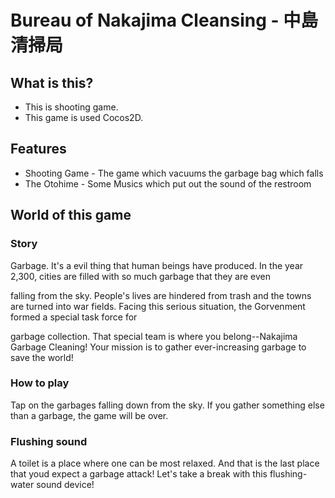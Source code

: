 # Bureau of Nakajima Cleansing - 中島清掃局

## What is this?
* This is shooting game.
* This game is used Cocos2D.


## Features
 * Shooting Game - The game which vacuums the garbage bag which falls 
 * The Otohime - Some Musics which put out the sound of the restroom


## World of this game

### Story 

Garbage. It's a evil thing that human beings have produced. 
In the year 2,300, cities are filled with so much garbage that they are 
even 

falling from the sky. 
People's lives are hindered from trash and the towns are turned into war 
fields. 
Facing this serious situation, the Gorvenment formed a special task 
force for 

garbage collection. 
That special team is where you belong--Nakajima Garbage Cleaning! 
Your mission is to gather ever-increasing garbage to save the world! 

### How to play 
Tap on the garbages falling down from the sky. 
If you gather something else than a garbage, the game will be over. 

### Flushing sound 
A toilet is a place where one can be most relaxed. 
And that is the last place that youd expect a garbage attack! 
Let's take a break with this flushing-water sound device!
